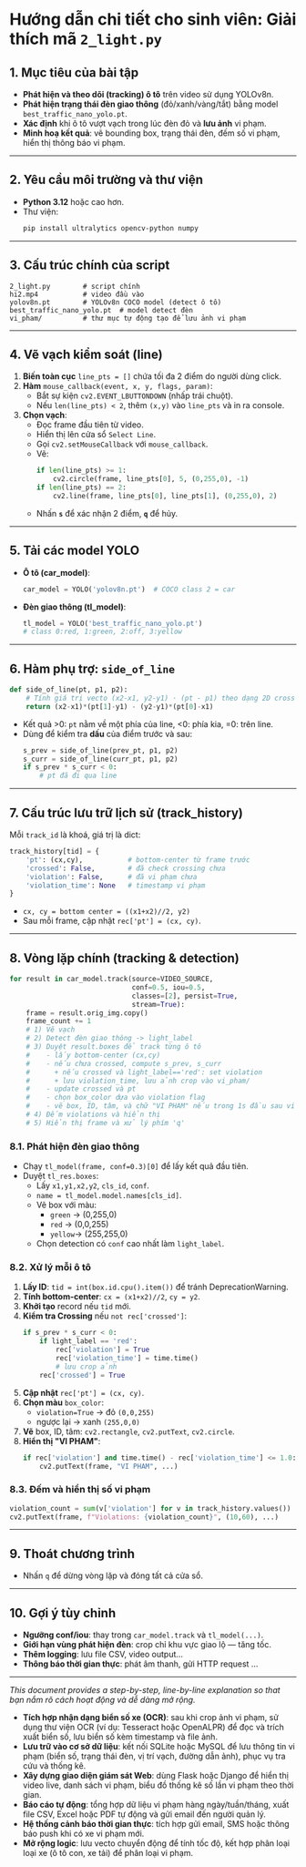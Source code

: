 # Hướng dẫn chi tiết cho sinh viên: Giải thích mã `2_light.py`

## 1. Mục tiêu của bài tập

- **Phát hiện và theo dõi (tracking) ô tô** trên video sử dụng YOLOv8n.
- **Phát hiện trạng thái đèn giao thông** (đỏ/xanh/vàng/tắt) bằng model `best_traffic_nano_yolo.pt`.
- **Xác định** khi ô tô vượt vạch trong lúc đèn đỏ và **lưu ảnh** vi phạm.
- **Minh hoạ kết quả**: vẽ bounding box, trạng thái đèn, đếm số vi phạm, hiển thị thông báo vi phạm.

---

## 2. Yêu cầu môi trường và thư viện

- **Python 3.12** hoặc cao hơn.
- Thư viện:
  ```bash
  pip install ultralytics opencv-python numpy
  ```

---

## 3. Cấu trúc chính của script

```text
2_light.py        # script chính
hi2.mp4           # video đầu vào
yolov8n.pt        # YOLOv8n COCO model (detect ô tô)
best_traffic_nano_yolo.pt  # model detect đèn
vi_pham/          # thư mục tự động tạo để lưu ảnh vi phạm
```

---

## 4. Vẽ vạch kiểm soát (line)

1. **Biến toàn cục** `line_pts = []` chứa tối đa 2 điểm do người dùng click.
2. **Hàm** `mouse_callback(event, x, y, flags, param)`:
   - Bắt sự kiện `cv2.EVENT_LBUTTONDOWN` (nhấp trái chuột).
   - Nếu `len(line_pts) < 2`, thêm `(x,y)` vào `line_pts` và in ra console.
3. **Chọn vạch**:
   - Đọc frame đầu tiên từ video.
   - Hiển thị lên cửa sổ `Select Line`.
   - Gọi `cv2.setMouseCallback` với `mouse_callback`.
   - Vẽ:
     ```python
     if len(line_pts) >= 1:
         cv2.circle(frame, line_pts[0], 5, (0,255,0), -1)
     if len(line_pts) == 2:
         cv2.line(frame, line_pts[0], line_pts[1], (0,255,0), 2)
     ```
   - Nhấn **`s`** để xác nhận 2 điểm, **`q`** để hủy.

---

## 5. Tải các model YOLO

- **Ô tô (car\_model)**:
  ```python
  car_model = YOLO('yolov8n.pt')  # COCO class 2 = car
  ```
- **Đèn giao thông (tl\_model)**:
  ```python
  tl_model = YOLO('best_traffic_nano_yolo.pt')
  # class 0:red, 1:green, 2:off, 3:yellow
  ```

---

## 6. Hàm phụ trợ: `side_of_line`

```python
def side_of_line(pt, p1, p2):
    # Tính giá trị vecto (x2-x1, y2-y1) ⋅ (pt - p1) theo dạng 2D cross
    return (x2-x1)*(pt[1]-y1) - (y2-y1)*(pt[0]-x1)
```

- Kết quả >0: `pt` nằm về một phía của line, <0: phía kia, =0: trên line.
- Dùng để kiểm tra **dấu** của điểm trước và sau:
  ```python
  s_prev = side_of_line(prev_pt, p1, p2)
  s_curr = side_of_line(curr_pt, p1, p2)
  if s_prev * s_curr < 0:
      # pt đã đi qua line
  ```

---

## 7. Cấu trúc lưu trữ lịch sử (track\_history)

Mỗi `track_id` là khoá, giá trị là dict:

```python
track_history[tid] = {
    'pt': (cx,cy),           # bottom-center từ frame trước
    'crossed': False,        # đã check crossing chưa
    'violation': False,      # đã vi phạm chưa
    'violation_time': None   # timestamp vi phạm
}
```

- `cx, cy = bottom center = ((x1+x2)//2, y2)`
- Sau mỗi frame, cập nhật `rec['pt'] = (cx, cy)`.

---

## 8. Vòng lặp chính (tracking & detection)

```python
for result in car_model.track(source=VIDEO_SOURCE,
                              conf=0.5, iou=0.5,
                              classes=[2], persist=True,
                              stream=True):
    frame = result.orig_img.copy()
    frame_count += 1
    # 1) Vẽ vạch
    # 2) Detect đèn giao thông -> light_label
    # 3) Duyệt result.boxes để track từng ô tô
    #    - lấy bottom-center (cx,cy)
    #    - nếu chưa crossed, compute s_prev, s_curr
    #      + nếu crossed và light_label=='red': set violation
    #      + lưu violation_time, lưu ảnh crop vào vi_pham/
    #    - update crossed và pt
    #    - chọn box_color dựa vào violation flag
    #    - vẽ box, ID, tâm, và chữ "VI PHAM" nếu trong 1s đầu sau vi phạm
    # 4) Đếm violations và hiển thị
    # 5) Hiển thị frame và xử lý phím 'q'
```

### 8.1. Phát hiện đèn giao thông

- Chạy `tl_model(frame, conf=0.3)[0]` để lấy kết quả đầu tiên.
- Duyệt `tl_res.boxes`:
  - Lấy `x1,y1,x2,y2`, `cls_id`, `conf`.
  - `name = tl_model.model.names[cls_id]`.
  - Vẽ box với màu:
    - `green` → (0,255,0)
    - `red`   → (0,0,255)
    - `yellow`→ (255,255,0)
  - Chọn detection có `conf` cao nhất làm `light_label`.

### 8.2. Xử lý mỗi ô tô

1. **Lấy ID**: `tid = int(box.id.cpu().item())` để tránh DeprecationWarning.
2. **Tính bottom-center**: `cx = (x1+x2)//2`, `cy = y2`.
3. **Khởi tạo** record nếu `tid` mới.
4. **Kiểm tra Crossing** nếu `not rec['crossed']`:
   ```python
   if s_prev * s_curr < 0:
       if light_label == 'red':
           rec['violation'] = True
           rec['violation_time'] = time.time()
           # lưu crop ảnh
       rec['crossed'] = True
   ```
5. **Cập nhật** `rec['pt'] = (cx, cy)`.
6. **Chọn màu** `box_color`:
   - `violation=True` → đỏ `(0,0,255)`
   - ngược lại → xanh `(255,0,0)`
7. **Vẽ** box, ID, tâm: `cv2.rectangle`, `cv2.putText`, `cv2.circle`.
8. **Hiển thị "VI PHAM"**:
   ```python
   if rec['violation'] and time.time() - rec['violation_time'] <= 1.0:
       cv2.putText(frame, "VI PHAM", ...)
   ```

### 8.3. Đếm và hiển thị số vi phạm

```python
violation_count = sum(v['violation'] for v in track_history.values())
cv2.putText(frame, f"Violations: {violation_count}", (10,60), ...)
```

---

## 9. Thoát chương trình

- Nhấn `q` để dừng vòng lặp và đóng tất cả cửa sổ.

---

## 10. Gợi ý tùy chỉnh

- **Ngưỡng conf/iou**: thay trong `car_model.track` và `tl_model(...)`.
- **Giới hạn vùng phát hiện đèn**: crop chỉ khu vực giao lộ — tăng tốc.
- **Thêm logging**: lưu file CSV, video output…
- **Thông báo thời gian thực**: phát âm thanh, gửi HTTP request …

---

*This document provides a step-by-step, line-by-line explanation so that bạn nắm rõ cách hoạt động và dễ dàng mở rộng.*

- **Tích hợp nhận dạng biển số xe (OCR)**: sau khi crop ảnh vi phạm, sử dụng thư viện OCR (ví dụ: Tesseract hoặc OpenALPR) để đọc và trích xuất biển số, lưu biển số kèm timestamp và file ảnh.
- **Lưu trữ vào cơ sở dữ liệu**: kết nối SQLite hoặc MySQL để lưu thông tin vi phạm (biển số, trạng thái đèn, vị trí vạch, đường dẫn ảnh), phục vụ tra cứu và thống kê.
- **Xây dựng giao diện giám sát Web**: dùng Flask hoặc Django để hiển thị video live, danh sách vi phạm, biểu đồ thống kê số lần vi phạm theo thời gian.
- **Báo cáo tự động**: tổng hợp dữ liệu vi phạm hàng ngày/tuần/tháng, xuất file CSV, Excel hoặc PDF tự động và gửi email đến người quản lý.
- **Hệ thống cảnh báo thời gian thực**: tích hợp gửi email, SMS hoặc thông báo push khi có xe vi phạm mới.
- **Mở rộng logic**: lưu vecto chuyển động để tính tốc độ, kết hợp phân loại loại xe (ô tô con, xe tải) để phân loại vi phạm.

